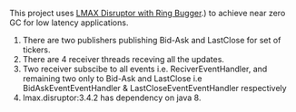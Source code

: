 
This project uses [LMAX Disruptor with Ring Bugger](https://www.baeldung.com/lmax-disruptor-concurrency#:~:text=What%20Is%20a%20Disruptor%3F,the%20complexities%20of%20concurrent%20code).)
to achieve near zero GC for low latency applications.

1. There are two publishers publishing Bid-Ask and LastClose for set of tickers. 
2. There are 4 receiver threads receving all the updates. 
3. Two receiver subscibe to all events i.e. ReciverEventHandler, and remaining two only to Bid-Ask and LastClose i.e BidAskEventEventHandler & LastCloseEventEventHandler respectively
4. lmax.disruptor:3.4.2 has dependency on java 8. 

